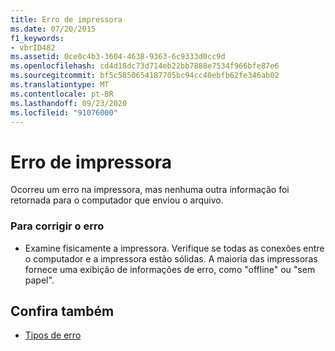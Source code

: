 ```yaml
---
title: Erro de impressora
ms.date: 07/20/2015
f1_keywords:
- vbrID482
ms.assetid: 0ce0c4b3-3604-4638-9363-6c9333d0cc9d
ms.openlocfilehash: cd4d18dc73d714eb22bb7888e7534f966bfe87e6
ms.sourcegitcommit: bf5c5850654187705bc94cc40ebfb62fe346ab02
ms.translationtype: MT
ms.contentlocale: pt-BR
ms.lasthandoff: 09/23/2020
ms.locfileid: "91076000"
---
```

# <a name="printer-error"></a>Erro de impressora

Ocorreu um erro na impressora, mas nenhuma outra informação foi retornada para o computador que enviou o arquivo.  
  
### <a name="to-correct-the-error"></a>Para corrigir o erro  
  
- Examine fisicamente a impressora. Verifique se todas as conexões entre o computador e a impressora estão sólidas. A maioria das impressoras fornece uma exibição de informações de erro, como "offline" ou "sem papel".  
  
## <a name="see-also"></a>Confira também

- [Tipos de erro](../programming-guide/language-features/error-types.md)

